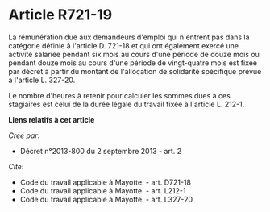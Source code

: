 # Article R721-19

La rémunération due aux demandeurs d'emploi qui n'entrent pas dans la catégorie définie à l'article D. 721-18 et qui ont
également exercé une activité salariée pendant six mois au cours d'une période de douze mois ou pendant douze mois au cours
d'une période de vingt-quatre mois est fixée par décret à partir du montant de l'allocation de solidarité spécifique prévue à
l'article L. 327-20. 

Le nombre d'heures à retenir pour calculer les sommes dues à ces stagiaires est celui de la durée légale du travail fixée à
l'article L. 212-1.

**Liens relatifs à cet article**

_Créé par_:

  - Décret n°2013-800 du 2 septembre 2013 - art. 2

_Cite_:

  - Code du travail applicable à Mayotte. - art. D721-18
  - Code du travail applicable à Mayotte. - art. L212-1
  - Code du travail applicable à Mayotte. - art. L327-20
